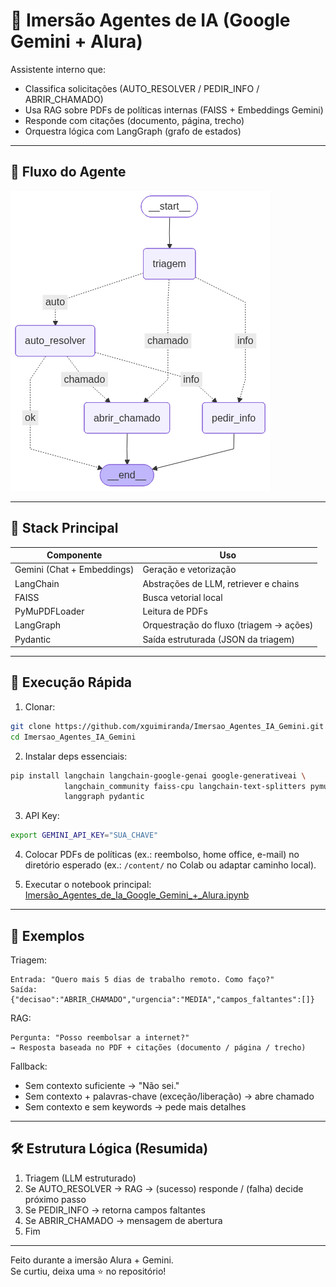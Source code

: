 # 🤖 Imersão Agentes de IA (Google Gemini + Alura)

Assistente interno que:
- Classifica solicitações (AUTO_RESOLVER / PEDIR_INFO / ABRIR_CHAMADO)
- Usa RAG sobre PDFs de políticas internas (FAISS + Embeddings Gemini)
- Responde com citações (documento, página, trecho)
- Orquestra lógica com LangGraph (grafo de estados)

---

## 🔄 Fluxo do Agente

![Fluxo do Agente](assets/teste.png)

---

## 🧱 Stack Principal

| Componente | Uso |
|------------|-----|
| Gemini (Chat + Embeddings) | Geração e vetorização |
| LangChain | Abstrações de LLM, retriever e chains |
| FAISS | Busca vetorial local |
| PyMuPDFLoader | Leitura de PDFs |
| LangGraph | Orquestração do fluxo (triagem → ações) |
| Pydantic | Saída estruturada (JSON da triagem) |

---

## 🚀 Execução Rápida

1. Clonar:
```bash
git clone https://github.com/xguimiranda/Imersao_Agentes_IA_Gemini.git
cd Imersao_Agentes_IA_Gemini
```

2. Instalar deps essenciais:
```bash
pip install langchain langchain-google-genai google-generativeai \
            langchain_community faiss-cpu langchain-text-splitters pymupdf \
            langgraph pydantic
```

3. API Key:
```bash
export GEMINI_API_KEY="SUA_CHAVE"
```

4. Colocar PDFs de políticas (ex.: reembolso, home office, e-mail) no diretório esperado (ex.: `/content/` no Colab ou adaptar caminho local).

5. Executar o notebook principal:
[Imersão_Agentes_de_Ia_Google_Gemini_+_Alura.ipynb](Imers%C3%A3o_Agentes_de_Ia_Google_Gemini_%2B_Alura.ipynb)

---

## 🧪 Exemplos

Triagem:
```
Entrada: "Quero mais 5 dias de trabalho remoto. Como faço?"
Saída: {"decisao":"ABRIR_CHAMADO","urgencia":"MEDIA","campos_faltantes":[]}
```

RAG:
```
Pergunta: "Posso reembolsar a internet?"
→ Resposta baseada no PDF + citações (documento / página / trecho)
```

Fallback:
- Sem contexto suficiente → "Não sei."
- Sem contexto + palavras-chave (exceção/liberação) → abre chamado
- Sem contexto e sem keywords → pede mais detalhes

---

## 🛠️ Estrutura Lógica (Resumida)

1. Triagem (LLM estruturado)  
2. Se AUTO_RESOLVER → RAG → (sucesso) responde / (falha) decide próximo passo  
3. Se PEDIR_INFO → retorna campos faltantes  
4. Se ABRIR_CHAMADO → mensagem de abertura  
5. Fim

---

Feito durante a imersão Alura + Gemini.  
Se curtiu, deixa uma ⭐ no repositório!
